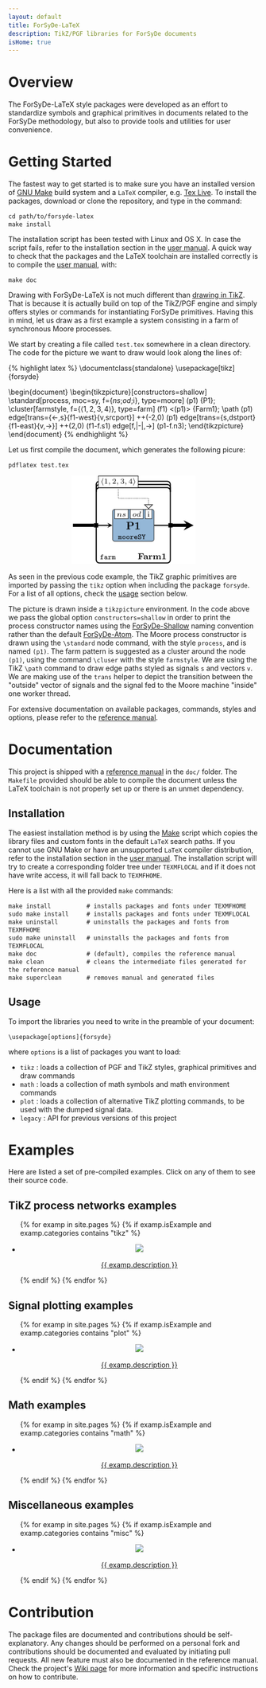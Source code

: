 ```yaml
---
layout: default
title: ForSyDe-LaTeX
description: TikZ/PGF libraries for ForSyDe documents
isHome: true
---
```


# Overview

The ForSyDe-LaTeX style packages were developed as an effort to standardize symbols and graphical primitives in documents related to the ForSyDe methodology, but also to provide tools and utilities for user convenience.

# Getting Started

The fastest way to get started is to make sure you have an installed version of [GNU Make](https://www.gnu.org/software/make/) build system and a `LaTeX` compiler, e.g. [Tex Live](https://www.tug.org/texlive/). To install the packages, download or clone the repository, and type in the command:

```
cd path/to/forsyde-latex
make install
```

The installation script has been tested with Linux and OS X. In case the script fails, refer to the installation section in the [user manual](assets/pdf/refman.pdf). A quick way to check that the packages and the LaTeX toolchain are installed correctly is to compile the [user manual](assets/pdf/refman.pdf), with:

```
make doc
```

Drawing with ForSyDe-LaTeX is not much different than [drawing in TikZ](https://en.wikibooks.org/wiki/LaTeX/PGF/TikZ). That is because it is actually build on top of the TikZ/PGF engine and simply offers styles or commands for instantiating ForSyDe primitives. Having this in mind, let us draw as a first example a system consisting in a farm of synchronous Moore processes.

We start by creating a file called `test.tex` somewhere in a clean directory. The code for the picture we want to draw would look along the lines of:

{% highlight latex %}
\documentclass{standalone}
\usepackage[tikz]{forsyde}

\begin{document}
\begin{tikzpicture}[constructors=shallow]
\standard[process, moc=sy, f={$ns$;$od$;i}, type=moore] (p1) {P1};
\cluster[farmstyle, f={$\langle 1,2,3,4 \rangle$}, type=farm] (f1) <(p1)> {Farm1};
\path (p1) edge[trans={<-,s}{f1-west}{v,srcport}] ++(-2,0)
      (p1) edge[trans={s,dstport}{f1-east}{v,->}] ++(2,0)
      (f1-f.s1) edge[f,|-|,->] (p1-f.n3);
\end{tikzpicture}
\end{document}
{% endhighlight %}

Let us first compile the document, which generates the following picure:

```
pdflatex test.tex
```

<p align="center">
<img width="250" src="assets/svg/test.svg">
</p>

As seen in the previous code example, the TikZ graphic primitives are imported by passing the `tikz` option when including the package `forsyde`. For a list of all options, check the [usage](#usage) section below.

The picture is drawn inside a `tikzpicture` environment. In the code above we pass the global option `constructors=shallow` in order to print the process constructor names using the [ForSyDe-Shallow](https://github.com/forsyde/forsyde-shallow) naming convention rather than the default [ForSyDe-Atom](https://github.com/forsyde/forsyde-atom). The Moore process constructor is drawn using the `\standard` node command, with the style `process`, and is named `(p1)`. The farm pattern is suggested as a cluster around the node `(p1)`, using the command `\cluser` with the style `farmstyle`. We are using the TikZ `\path` command to draw edge paths styled as signals `s` and vectors `v`. We are making use of the `trans` helper to depict the transition between the "outside" vector of signals and the signal fed to the Moore machine "inside" one worker thread.

For extensive documentation on available packages, commands, styles and options, please refer to the [reference manual](assets/pdf/refman.pdf).

# Documentation

This project is shipped with a [reference manual](assets/pdf/refman.pdf) in the `doc/` folder. The `Makefile` provided should be able to compile the document unless the LaTeX toolchain is not properly set up or there is an unmet dependency.

## Installation

The easiest installation method is by using the [Make](https://www.gnu.org/software/make/) script which copies the library files and custom fonts in the default `LaTeX` search paths. If you cannot use GNU Make or have an unsupported `LaTeX` compiler distribution, refer to the installation section in the [user manual](assets/pdf/refman.pdf). The installation script will try to create a corresponding folder tree under `TEXMFLOCAL` and if it does not have write access, it will fall back to `TEXMFHOME`. 

Here is a list with all the provided `make` commands:


```
make install          # installs packages and fonts under TEXMFHOME
sudo make install     # installs packages and fonts under TEXMFLOCAL
make uninstall        # uninstalls the packages and fonts from TEXMFHOME
sudo make uninstall   # uninstalls the packages and fonts from TEXMFLOCAL
make doc              # (default), compiles the reference manual
make clean            # cleans the intermediate files generated for the reference manual
make superclean       # removes manual and generated files
```

## Usage

To import the libraries you need to write in the preamble of your document:


```
\usepackage[options]{forsyde}
```

where `options` is a list of packages you want to load:

 * `tikz` : loads a collection of PGF and TikZ styles, graphical primitives and draw commands
 * `math` : loads a collection of math symbols and math environment commands
 * `plot` : loads a collection of alternative TikZ plotting commands, to be used with the dumped signal data.
 * `legacy` : API for previous versions of this project


# Examples

Here are listed a set of pre-compiled examples. Click on any of them to see their source code.

## TikZ process networks examples

<ul class="examples">
{% for examp in site.pages %}
{% if examp.isExample and examp.categories contains "tikz" %}
 <li>
	<a href="examples/{{examp.raw}}.html">
		<p align="center">
		<img class="examples" src="assets/svg/{{examp.raw}}.svg">
		</p>
		<p align="center">{{ examp.description }}</p>
	</a>
</li>
{% endif %}
{% endfor %}
</ul>

## Signal plotting examples


<ul class="examples">
{% for examp in site.pages %}
{% if examp.isExample and examp.categories contains "plot" %}
 <li>
	<a href="examples/{{examp.raw}}.html">
		<p align="center">
		<img class="examples" src="assets/svg/{{examp.raw}}.svg">
		</p>
		<p align="center">{{ examp.description }}</p>
	</a>
</li>
{% endif %}
{% endfor %}
</ul>

## Math examples

<ul class="examples">
{% for examp in site.pages %}
{% if examp.isExample and examp.categories contains "math" %}
 <li>
	<a href="examples/{{examp.raw}}.html">
		<p align="center">
		<img class="examples" src="assets/svg/{{examp.raw}}.svg">
		</p>
		<p align="center">{{ examp.description }}</p>
	</a>
</li>
{% endif %}
{% endfor %}
</ul>

## Miscellaneous examples


<ul class="examples">
{% for examp in site.pages %}
{% if examp.isExample and examp.categories contains "misc" %}
 <li>
	<a href="examples/{{examp.raw}}.html">
		<p align="center">
		<img class="examples" src="assets/svg/{{examp.raw}}.svg">
		</p>
		<p align="center">{{ examp.description }}</p>
	</a>
</li>
{% endif %}
{% endfor %}
</ul>

# Contribution

The package files are documented and contributions should be self-explanatory. Any changes should be performed on a personal fork and contributions should be documented and evaluated by initiating pull requests. All new feature must also be documented in the reference manual. Check the project's [Wiki page](https://github.com/forsyde/forsyde-shallow/wiki) for more information and specific instructions on how to contribute.
